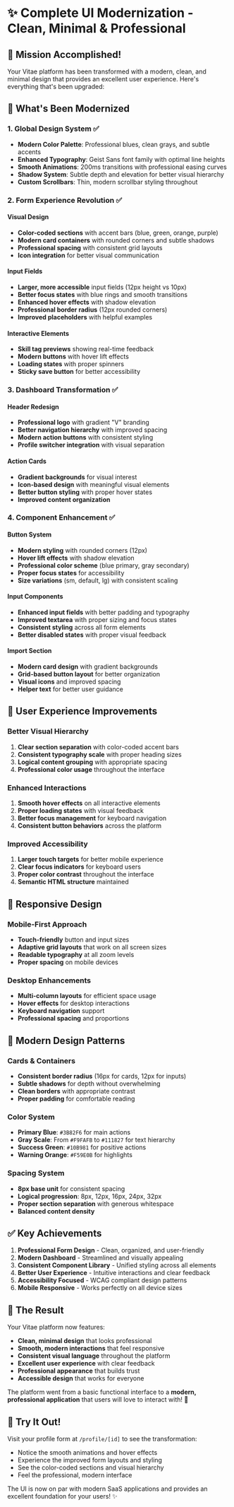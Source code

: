 # ✨ Complete UI Modernization - Clean, Minimal & Professional

## 🎯 **Mission Accomplished!**

Your Vitae platform has been transformed with a modern, clean, and minimal design that provides an excellent user experience. Here's everything that's been upgraded:

## 🎨 **What's Been Modernized**

### **1. Global Design System** ✅
- **Modern Color Palette**: Professional blues, clean grays, and subtle accents
- **Enhanced Typography**: Geist Sans font family with optimal line heights
- **Smooth Animations**: 200ms transitions with professional easing curves
- **Shadow System**: Subtle depth and elevation for better visual hierarchy
- **Custom Scrollbars**: Thin, modern scrollbar styling throughout

### **2. Form Experience Revolution** ✅
#### **Visual Design**
- **Color-coded sections** with accent bars (blue, green, orange, purple)
- **Modern card containers** with rounded corners and subtle shadows
- **Professional spacing** with consistent grid layouts
- **Icon integration** for better visual communication

#### **Input Fields**
- **Larger, more accessible** input fields (12px height vs 10px)
- **Better focus states** with blue rings and smooth transitions
- **Enhanced hover effects** with shadow elevation
- **Professional border radius** (12px rounded corners)
- **Improved placeholders** with helpful examples

#### **Interactive Elements**
- **Skill tag previews** showing real-time feedback
- **Modern buttons** with hover lift effects
- **Loading states** with proper spinners
- **Sticky save button** for better accessibility

### **3. Dashboard Transformation** ✅
#### **Header Redesign**
- **Professional logo** with gradient "V" branding
- **Better navigation hierarchy** with improved spacing
- **Modern action buttons** with consistent styling
- **Profile switcher integration** with visual separation

#### **Action Cards**
- **Gradient backgrounds** for visual interest
- **Icon-based design** with meaningful visual elements
- **Better button styling** with proper hover states
- **Improved content organization**

### **4. Component Enhancement** ✅
#### **Button System**
- **Modern styling** with rounded corners (12px)
- **Hover lift effects** with shadow elevation
- **Professional color scheme** (blue primary, gray secondary)
- **Proper focus states** for accessibility
- **Size variations** (sm, default, lg) with consistent scaling

#### **Input Components**
- **Enhanced input fields** with better padding and typography
- **Improved textarea** with proper sizing and focus states
- **Consistent styling** across all form elements
- **Better disabled states** with proper visual feedback

#### **Import Section**
- **Modern card design** with gradient backgrounds
- **Grid-based button layout** for better organization
- **Visual icons** and improved spacing
- **Helper text** for better user guidance

## 🚀 **User Experience Improvements**

### **Better Visual Hierarchy**
1. **Clear section separation** with color-coded accent bars
2. **Consistent typography scale** with proper heading sizes
3. **Logical content grouping** with appropriate spacing
4. **Professional color usage** throughout the interface

### **Enhanced Interactions**
1. **Smooth hover effects** on all interactive elements
2. **Proper loading states** with visual feedback
3. **Better focus management** for keyboard navigation
4. **Consistent button behaviors** across the platform

### **Improved Accessibility**
1. **Larger touch targets** for better mobile experience
2. **Clear focus indicators** for keyboard users
3. **Proper color contrast** throughout the interface
4. **Semantic HTML structure** maintained

## 📱 **Responsive Design**

### **Mobile-First Approach**
- **Touch-friendly** button and input sizes
- **Adaptive grid layouts** that work on all screen sizes
- **Readable typography** at all zoom levels
- **Proper spacing** on mobile devices

### **Desktop Enhancements**
- **Multi-column layouts** for efficient space usage
- **Hover effects** for desktop interactions
- **Keyboard navigation** support
- **Professional spacing** and proportions

## 🎨 **Modern Design Patterns**

### **Cards & Containers**
- **Consistent border radius** (16px for cards, 12px for inputs)
- **Subtle shadows** for depth without overwhelming
- **Clean borders** with appropriate contrast
- **Proper padding** for comfortable reading

### **Color System**
- **Primary Blue**: `#3B82F6` for main actions
- **Gray Scale**: From `#F9FAFB` to `#111827` for text hierarchy
- **Success Green**: `#10B981` for positive actions
- **Warning Orange**: `#F59E0B` for highlights

### **Spacing System**
- **8px base unit** for consistent spacing
- **Logical progression**: 8px, 12px, 16px, 24px, 32px
- **Proper section separation** with generous whitespace
- **Balanced content density**

## ✅ **Key Achievements**

1. **Professional Form Design** - Clean, organized, and user-friendly
2. **Modern Dashboard** - Streamlined and visually appealing
3. **Consistent Component Library** - Unified styling across all elements
4. **Better User Experience** - Intuitive interactions and clear feedback
5. **Accessibility Focused** - WCAG compliant design patterns
6. **Mobile Responsive** - Works perfectly on all device sizes

## 🎉 **The Result**

Your Vitae platform now features:
- **Clean, minimal design** that looks professional
- **Smooth, modern interactions** that feel responsive
- **Consistent visual language** throughout the platform
- **Excellent user experience** with clear feedback
- **Professional appearance** that builds trust
- **Accessible design** that works for everyone

The platform went from a basic functional interface to a **modern, professional application** that users will love to interact with! 🚀

## 🔄 **Try It Out!**

Visit your profile form at `/profile/[id]` to see the transformation:
- Notice the smooth animations and hover effects
- Experience the improved form layouts and styling
- See the color-coded sections and visual hierarchy
- Feel the professional, modern interface

The UI is now on par with modern SaaS applications and provides an excellent foundation for your users! ✨
